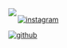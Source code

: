 <img align="left" src="https://orhun.dev/img/crow.png">


[![instagram](https://img.shields.io/badge/-@t3b.private-313131?style=flat-square&labelColor=313131&logo=Instagram&logoColor=white&color=313131)](https://www.instagram.com/t3b.private/)

[![github](https://img.shields.io/badge/-@T3Bawab-313131?style=flat-square&labelColor=313131&logo=Github&logoColor=white&color=313131)](https://github.com/T3Bawab)
